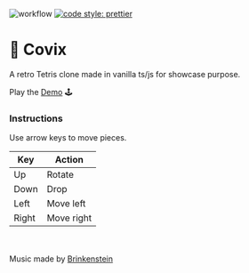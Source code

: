 ![workflow](https://github.com/rickardranniger/covix/actions/workflows/deploy.yml/badge.svg)
[![code style: prettier](https://img.shields.io/badge/code_style-prettier-ff69b4.svg?style=flat-square)](https://github.com/prettier/prettier)

# 👾 Covix

A retro Tetris clone made in vanilla ts/js for showcase purpose.

Play the [Demo](https://ranniger.se/projects/covix/index.html) 🕹

### Instructions

Use arrow keys to move pieces.

| Key   | Action     |
| ----- | ---------- |
| Up    | Rotate     |
| Down  | Drop       |
| Left  | Move left  |
| Right | Move right |

\
\
Music made by [Brinkenstein](https://soundcloud.com/brinkenstein_com)
